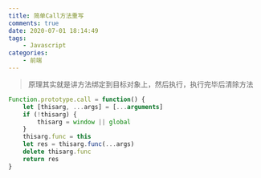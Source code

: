 ```yaml
---
title: 简单Call方法重写
comments: true
date: 2020-07-01 18:14:49
tags:
    - Javascript
categories:
    - 前端
---
```


> 原理其实就是讲方法绑定到目标对象上，然后执行，执行完毕后清除方法

```js
Function.prototype.call = function() {
    let [thisarg, ...args] = [...arguments]
    if (!thisarg) {
        thisarg = window || global
    }
    thisarg.func = this
    let res = thisarg.func(...args)
    delete thisarg.func
    return res
}
```